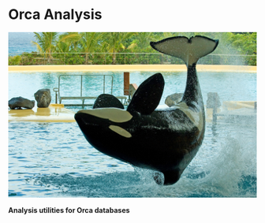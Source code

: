 # Orca Analysis

[![Orca Image](fixtures/orca.jpg)](https://flic.kr/p/6dV2wi)

**Analysis utilities for Orca databases**

